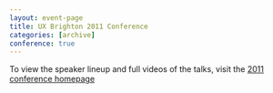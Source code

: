 ```yaml
---
layout: event-page
title: UX Brighton 2011 Conference
categories: [archive]
conference: true
---
```


To view the speaker lineup and full videos of the talks, visit the 
[2011 conference homepage](http://2011.uxbrighton.org.uk)


